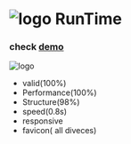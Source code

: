 # ![logo](https://runtimewebsite.netlify.app/favicon-32x32.png) **RunTime**

### check [demo](https://runtimewebsite.netlify.app)
![logo](https://runtimewebsite.netlify.app/screenshot.png)

* valid(100%)
* Performance(100%)
* Structure(98%)
* speed(0.8s)
* responsive
* favicon( all diveces)





